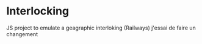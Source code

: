 # Interlocking
JS project to emulate a geagraphic interloking (Railways)
j'essai de faire un changement
